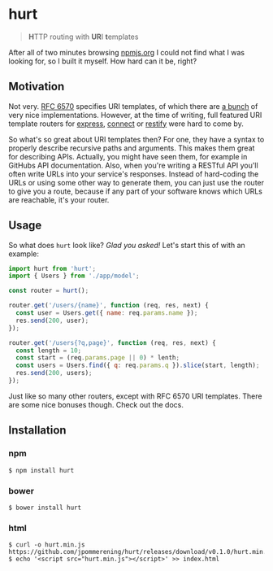 # hurt

> **H**TTP routing with **UR**I **t**emplates

After all of two minutes browsing [npmjs.org](https://www.npmjs.com/search?q=6570+router) I could not find what I was looking for, so I built it myself. How hard can it be, right?


## Motivation

Not very. [RFC 6570][] specifies URI templates, of which there are [a bunch][6570libs] of very nice implementations. However, at the time of writing, full featured URI template routers for [express][], [connect][] or [restify][] were hard to come by.

So what's so great about URI templates then? For one, they have a syntax to properly describe recursive paths and arguments. This makes them great for describing APIs. Actually, you might have seen them, for example in GitHubs API documentation. Also, when you're writing a RESTful API you'll often write URLs into your service's responses. Instead of hard-coding the URLs or using some other way to generate them, you can just use the router to give you a route, because if any part of your software knows which URLs are reachable, it's your router.


## Usage

So what does `hurt` look like? _Glad you asked!_
Let's start this of with an example:

```js
import hurt from 'hurt';
import { Users } from './app/model';

const router = hurt();

router.get('/users/{name}', function (req, res, next) {
  const user = Users.get({ name: req.params.name });
  res.send(200, user);
});

router.get('/users{?q,page}', function (req, res, next) {
  const length = 10;
  const start = (req.params.page || 0) * lenth;
  const users = Users.find({ q: req.params.q }).slice(start, length);
  res.send(200, users);
});
```

Just like so many other routers, except with RFC 6570 URI templates. There are some nice bonuses though. Check out the docs.


## Installation

### npm

```console
$ npm install hurt
```

### bower

```console
$ bower install hurt
```

### html

```console
$ curl -o hurt.min.js https://github.com/jpommerening/hurt/releases/download/v0.1.0/hurt.min.js
$ echo '<script src="hurt.min.js"></script>' >> index.html
```

[RFC 6570]: https://tools.ietf.org/html/rfc6570
[6570libs]: https://github.com/medialize/URI.js#uri-template
[express]: https://expressjs.com
[connect]: https://senchalabs.github.io/connect
[restify]: https://restify.com
